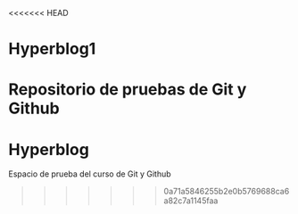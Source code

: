 <<<<<<< HEAD
# Hyperblog1
Repositorio de pruebas de Git y Github
=======
# Hyperblog
Espacio de prueba del curso de Git y Github
>>>>>>> 0a71a5846255b2e0b5769688ca6a82c7a1145faa
